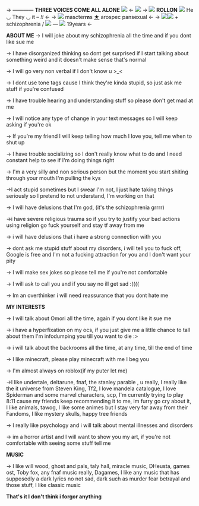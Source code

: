 -> ———— **THREE VOICES COME ALL ALONE** ![](https://media.discordapp.net/attachments/1109909682321104946/1130614023352758272/Tumblr_l_959716537224469.gif) <-
![](https://media.discordapp.net/attachments/1093667647469666366/1130612723416318023/Untitled447_20230717163129.png)
-> ![](https://media.discordapp.net/attachments/1093667647469666366/1130614659133735042/Tumblr_l_959876666539825.gif) **ROLLON** ![](https://media.discordapp.net/attachments/1093667647469666366/1130615341370847252/Tumblr_l_960042576688407.gif) He ◡ They ◡ it – *!!* <-
-> ![](https://media.discordapp.net/attachments/1093667647469666366/1130615759580692570/Tumblr_l_960142103906755.gif) mas*c*ter**m**s [★](https://rentry.co/h34z5) arospec pansexual <-
-> ![](https://autism.crd.co/assets/images/gallery06/ae8dad0e_original.png?v=a2781ae8)![](https://autism.crd.co/assets/images/gallery04/abf7d94e_original.png?v=a2781ae8) + schizophrenia / ![](https://autism.crd.co/assets/images/gallery04/fdab553f_original.jpg?v=a2781ae8) — ![](https://media.discordapp.net/attachments/1093667647469666366/1130617686813053009/Tumblr_l_960596210125696.gif) 19years <-








**ABOUT ME**
-> I will joke about my schizophrenia all the time and if you dont like sue me

-> I have disorganized thinking so dont get surprised if I start talking about something weird and it doesn't make sense that's normal 

-> I will go very non verbal if I don't know u >_<

-> I dont use tone tags cause I think they're kinda stupid, so just ask me stuff if you're confused 

-> I have trouble hearing and understanding stuff so please don't get mad at me 

-> I will notice any type of change in your text messages so I will keep asking if you're ok

-> If you're my friend I will keep telling how much I love you, tell me when to shut up

-> I have trouble socializing so I don't really know what to do and I need constant help to see if I'm doing things right 

-> I'm a very silly and non serious person but the moment you start shiting through your mouth I'm pulling the kys 

->I act stupid sometimes but I swear I'm not, I just hate taking things seriously so I pretend to not understand, I'm working on that

-> I will have delusions that I'm god, (it's the schizophrenia grrrr)

->i have severe religious trauma so if you try to justify your bad actions using religion go fuck yourself and stay tf away from me

-> i will have delusions that i have a strong connection with you

-> dont ask me stupid stuff about my disorders, i will tell you to fuck off, Google is free and I'm not a fucking attraction for you and I don't want your pity 

-> I will make sex jokes so please tell me if you're not comfortable 

-> I will ask to call you and if you say no ill get sad 
:((((

-> Im an overthinker i will need reassurance that you dont hate me 

**MY INTERESTS**

-> I will talk about Omori all the time, again if you dont like it sue me

-> i have a hyperfixation on my ocs, if you just give me a little chance to tall about them I'm infodumping you till you want to die :>

-> i will talk about the backrooms all the time, at any time, till the end of time

-> I like minecraft, please play minecraft with me I beg you

-> I'm almost always on roblox(if my puter let me)

->I like undertale, deltarune, fnaf, the stanley parable , u really, I really like the it universe from Steven King, Tf2, I love mandela catalogue, I love Spiderman and some marvel characters, scp, I'm currently trying to play 8:11 cause my friends keep recommending it to me, im furry go cry about it, I like animals, tawog, I like some animes but I stay very far away from their Fandoms, I like mystery skulls, happy tree friends

-> I really like psychology and i will talk about mental illnesses and disorders

-> im a horror artist and I will want to show you my art, if you're not comfortable with seeing some stuff tell me

**MUSIC**

-> I like will wood, ghost and pals, taly hall, miracle music, DHeusta, games ost, Toby fox, any fnaf music really, Dagames, I like any music that has supposedly a dark lyrics no not sad, dark such as murder fear  betrayal and those stuff, I like classic music

**That's it I don't think i forgor anything**